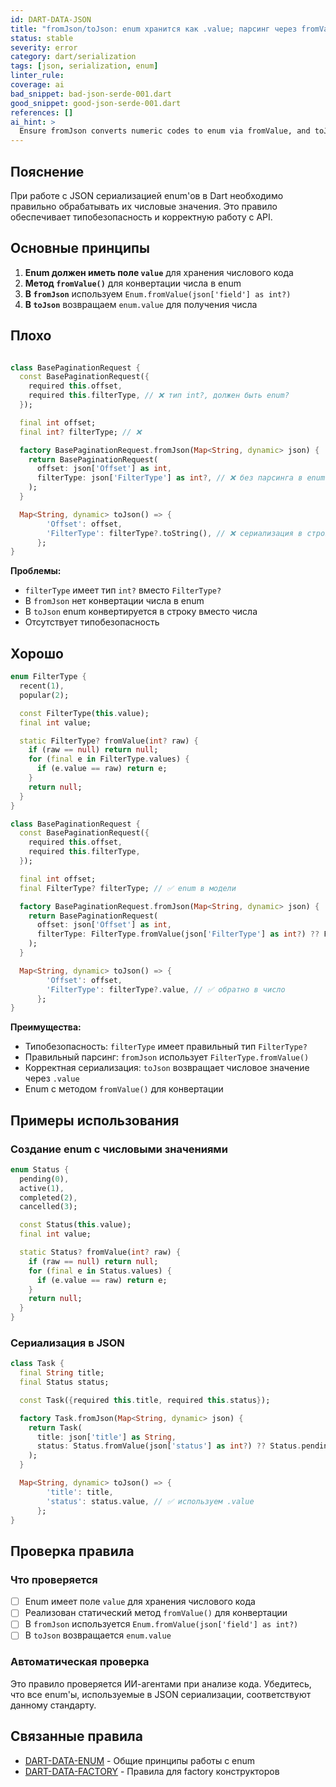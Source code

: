 ```yaml
---
id: DART-DATA-JSON
title: "fromJson/toJson: enum хранится как .value; парсинг через fromValue"
status: stable
severity: error
category: dart/serialization
tags: [json, serialization, enum]
linter_rule:
coverage: ai
bad_snippet: bad-json-serde-001.dart
good_snippet: good-json-serde-001.dart
references: []
ai_hint: >
  Ensure fromJson converts numeric codes to enum via fromValue, and toJson serializes enum back to its numeric value.
---
```


## Пояснение

При работе с JSON сериализацией enum'ов в Dart необходимо правильно обрабатывать их числовые значения. Это правило обеспечивает типобезопасность и корректную работу с API.

## Основные принципы

1. **Enum должен иметь поле `value`** для хранения числового кода
2. **Метод `fromValue()`** для конвертации числа в enum
3. **В `fromJson`** используем `Enum.fromValue(json['field'] as int?)`
4. **В `toJson`** возвращаем `enum.value` для получения числа

## Плохо

```dart title="docs/examples/bad/bad-json-serde-001.dart"

class BasePaginationRequest {
  const BasePaginationRequest({
    required this.offset,
    required this.filterType, // ❌ тип int?, должен быть enum?
  });

  final int offset;
  final int? filterType; // ❌

  factory BasePaginationRequest.fromJson(Map<String, dynamic> json) {
    return BasePaginationRequest(
      offset: json['Offset'] as int,
      filterType: json['FilterType'] as int?, // ❌ без парсинга в enum
    );
  }

  Map<String, dynamic> toJson() => {
        'Offset': offset,
        'FilterType': filterType?.toString(), // ❌ сериализация в строку
      };
}
```

**Проблемы:**
- `filterType` имеет тип `int?` вместо `FilterType?`
- В `fromJson` нет конвертации числа в enum
- В `toJson` enum конвертируется в строку вместо числа
- Отсутствует типобезопасность

## Хорошо

```dart:docs/examples/good/good-json-serde-001.dart
enum FilterType {
  recent(1),
  popular(2);

  const FilterType(this.value);
  final int value;

  static FilterType? fromValue(int? raw) {
    if (raw == null) return null;
    for (final e in FilterType.values) {
      if (e.value == raw) return e;
    }
    return null;
  }
}

class BasePaginationRequest {
  const BasePaginationRequest({
    required this.offset,
    required this.filterType,
  });

  final int offset;
  final FilterType? filterType; // ✅ enum в модели

  factory BasePaginationRequest.fromJson(Map<String, dynamic> json) {
    return BasePaginationRequest(
      offset: json['Offset'] as int,
      filterType: FilterType.fromValue(json['FilterType'] as int?) ?? FilterType.recent, // ✅ парсинг через fromValue
    );
  }

  Map<String, dynamic> toJson() => {
        'Offset': offset,
        'FilterType': filterType?.value, // ✅ обратно в число
      };
}
```

**Преимущества:**
- Типобезопасность: `filterType` имеет правильный тип `FilterType?`
- Правильный парсинг: `fromJson` использует `FilterType.fromValue()`
- Корректная сериализация: `toJson` возвращает числовое значение через `.value`
- Enum с методом `fromValue()` для конвертации

## Примеры использования

### Создание enum с числовыми значениями

```dart
enum Status {
  pending(0),
  active(1),
  completed(2),
  cancelled(3);

  const Status(this.value);
  final int value;

  static Status? fromValue(int? raw) {
    if (raw == null) return null;
    for (final e in Status.values) {
      if (e.value == raw) return e;
    }
    return null;
  }
}
```

### Сериализация в JSON

```dart
class Task {
  final String title;
  final Status status;

  const Task({required this.title, required this.status});

  factory Task.fromJson(Map<String, dynamic> json) {
    return Task(
      title: json['title'] as String,
      status: Status.fromValue(json['status'] as int?) ?? Status.pending,
    );
  }

  Map<String, dynamic> toJson() => {
        'title': title,
        'status': status.value, // ✅ используем .value
      };
}
```

## Проверка правила

### Что проверяется

- [ ] Enum имеет поле `value` для хранения числового кода
- [ ] Реализован статический метод `fromValue()` для конвертации
- [ ] В `fromJson` используется `Enum.fromValue(json['field'] as int?)`
- [ ] В `toJson` возвращается `enum.value`

### Автоматическая проверка

Это правило проверяется ИИ-агентами при анализе кода. Убедитесь, что все enum'ы, используемые в JSON сериализации, соответствуют данному стандарту.

## Связанные правила

- [DART-DATA-ENUM](DART-DATA-ENUM.md) - Общие принципы работы с enum
- [DART-DATA-FACTORY](DART-DATA-FACTORY.md) - Правила для factory конструкторов

